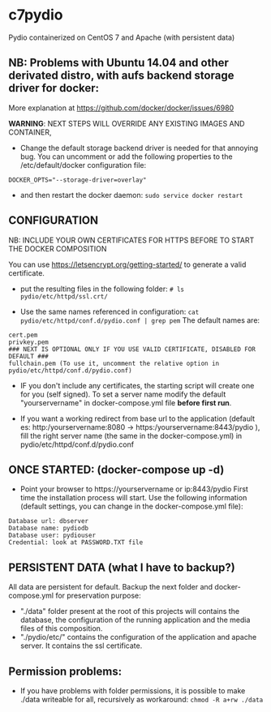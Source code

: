 # c7pydio
Pydio containerized on CentOS 7 and Apache (with persistent data)

## NB: Problems with Ubuntu 14.04 and other derivated distro, with aufs backend storage driver for docker:
More explanation at https://github.com/docker/docker/issues/6980

**WARNING**: NEXT STEPS WILL OVERRIDE ANY EXISTING IMAGES AND CONTAINER,
- Change the default storage backend driver is needed for that annoying bug. You can uncomment or add the following properties to the /etc/default/docker configuration file:
```
DOCKER_OPTS="--storage-driver=overlay"
```
- and then restart the docker daemon:
``` sudo service docker restart ```

## CONFIGURATION

NB: INCLUDE YOUR OWN CERTIFICATES FOR HTTPS BEFORE TO START THE DOCKER COMPOSITION

You can use https://letsencrypt.org/getting-started/ to generate a valid certificate.
- put the resulting files in the following folder:
``` # ls pydio/etc/httpd/ssl.crt/ ```

- Use the same names referenced in configuration:
``` cat pydio/etc/httpd/conf.d/pydio.conf | grep pem ```
The default names are:
```
cert.pem
privkey.pem
### NEXT IS OPTIONAL ONLY IF YOU USE VALID CERTIFICATE, DISABLED FOR DEFAULT ###
fullchain.pem (To use it, uncomment the relative option in pydio/etc/httpd/conf.d/pydio.conf) 
```

- IF you don't include any certificates, the starting script will create one for you (self signed).
To set a server name modify the default "yourservername" in docker-compose.yml file **before first run**.

- If you want a working redirect from base url to the application (default es: http:/yourservername:8080 -> https:/yourservername:8443/pydio ), fill the right server name (the same in the docker-compose.yml) in pydio/etc/httpd/conf.d/pydio.conf

## ONCE STARTED: (docker-compose up -d)

- Point your browser to https://yourservername or ip:8443/pydio
First time the installation process will start. Use the following information (default settings, you can change in the docker-compose.yml file):
```
Database url: dbserver
Database name: pydiodb
Database user: pydiouser
Credential: look at PASSWORD.TXT file
```

## PERSISTENT DATA (what I have to backup?)
All data are persistent for default.
Backup the next folder and docker-compose.yml for preservation purpose: 
- "./data" folder present at the root of this projects will contains the database, the configuration of the running application and the media files of this composition.
- "./pydio/etc/" contains the configuration of the application and apache server. It contains the ssl certificate.

## Permission problems:
- If you have problems with folder permissions, it is possible to make ./data writeable for all, recursively as workaround:
``` chmod -R a+rw ./data ```
